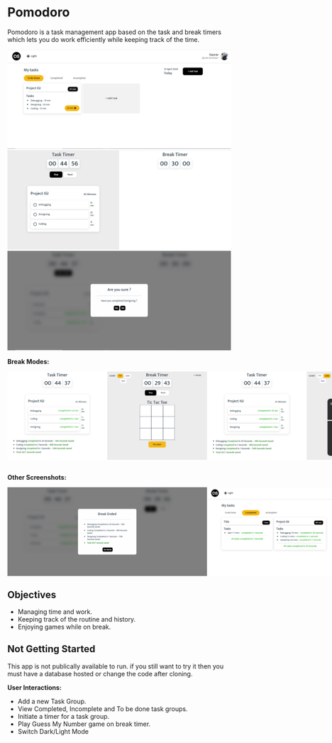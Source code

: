 # Pomodoro

Pomodoro is a task management app based on the task and break timers which lets you do work efficiently while keeping track of the time.

![Screenshot](screenshots/Capture.PNG)
![Screenshot](screenshots/Capture2.PNG)
![Screenshot](screenshots/Capture3.PNG)
<br>

**Break Modes:**
<div style="display:flex;">
<img src="screenshots/Capture4.PNG" alt="Screenshot" width="450" >
<img src="screenshots/Capture5.PNG" alt="Screenshot" width="450" >
<img src="screenshots/Capture6.PNG" alt="Screenshot" width="450" >
</div>
<br>

**Other Screenshots:**
<div style="display:flex;">
<img src="screenshots/Capture7.PNG" alt="Screenshot" width="450" >
<img src="screenshots/Capture8.PNG" alt="Screenshot" width="450" >
<img src="screenshots/Capture9.PNG" alt="Screenshot" width="450" >
</div>

## Objectives

- Managing time and work.
- Keeping track of the routine and history.
- Enjoying games while on break.

## Not Getting Started

This app is not publically available to run. if you still want to try it then you must have a database hosted or change the code after cloning.

**User Interactions:**

- Add a new Task Group.
- View Completed, Incomplete and To be done task groups.
- Initiate a timer for a task group.
- Play Guess My Number game on break timer.
- Switch Dark/Light Mode
